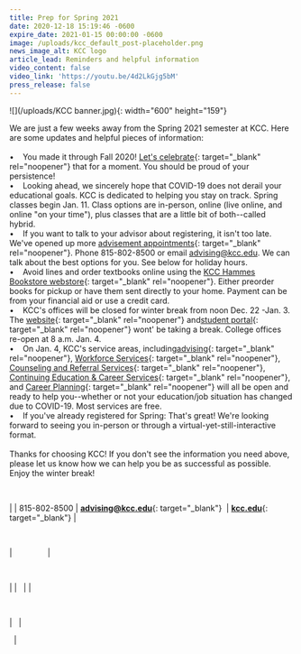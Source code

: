 ```yaml
---
title: Prep for Spring 2021
date: 2020-12-18 15:19:46 -0600
expire_date: 2021-01-15 00:00:00 -0600
image: /uploads/kcc_default_post-placeholder.png
news_image_alt: KCC logo
article_lead: Reminders and helpful information
video_content: false
video_link: 'https://youtu.be/4d2LkGjg5bM'
press_release: false
---
```


![](/uploads/KCC banner.jpg){: width="600" height="159"}

We are just a few weeks away from the Spring 2021 semester at KCC. Here are some updates and helpful pieces of information:<br><br>• &nbsp; &nbsp;You made it through Fall 2020\! [Let's celebrate](https://giphy.com/gifs/celebration-celebrate-yay-26FL4fdR9oRs2tdEA/fullscreen){: target="_blank" rel="noopener"} that for a moment. You should be proud of your persistence\!<br>• &nbsp; &nbsp;Looking ahead, we sincerely hope that COVID-19 does not derail your educational goals. KCC is dedicated to helping you stay on track. Spring classes begin Jan. 11. Class options are in-person, online (live online, and online "on your time"), plus classes that are a little bit of both--called hybrid.&nbsp;<br>• &nbsp; &nbsp;If you want to talk to your advisor about registering, it isn't too late. We've opened up more [advisement appointments](https://kccadvising.setmore.com/){: target="_blank" rel="noopener"}. Phone 815-802-8500 or email [advising@kcc.edu](mailto:advising@kcc.edu). We can talk about the best options for you. See below for holiday hours.<br>• &nbsp; &nbsp;Avoid lines and order textbooks online using the [KCC Hammes Bookstore webstore](http://books.kcc.edu/home){: target="_blank" rel="noopener"}. Either preorder books for pickup or have them sent directly to your home. Payment can be from your financial aid or use a credit card.&nbsp;<br>• &nbsp; &nbsp;KCC's offices will be closed for winter break from noon Dec. 22 -Jan. 3. The [website](http://www.kcc.edu/Pages/Home.aspx){: target="_blank" rel="noopener"} and[student portal](https://my.kcc.edu/staff/Pages/default.aspx){: target="_blank" rel="noopener"} wont' be taking a break. College offices re-open at 8 a.m. Jan. 4.&nbsp;<br>• &nbsp; &nbsp;On Jan. 4, KCC's service areas, including[advising](http://www.kcc.edu/students/advising/Pages/meetanadvisor.aspx){: target="_blank" rel="noopener"}, [Workforce Services](https://wioa.kcc.edu/){: target="_blank" rel="noopener"}, [Counseling and Referral Services](http://www.kcc.edu/students/advising/Pages/counseling-and-referral-services.aspx){: target="_blank" rel="noopener"}, [Continuing Education & Career Services](https://continuinged.kcc.edu/){: target="_blank" rel="noopener"}, and [Career Planning](https://continuinged.kcc.edu/career-services/){: target="_blank" rel="noopener"} will all be open and ready to help you--whether or not your education/job situation has changed due to COVID-19. Most services are free.<br>• &nbsp; &nbsp;If you've already registered for Spring: That's great\! We're looking forward to seeing you in-person or through a virtual-yet-still-interactive format.<br><br>Thanks for choosing KCC\! If you don't see the information you need above, please let us know how we can help you be as successful as possible. Enjoy the winter break\!

&nbsp;

| | 815-802-8500 \| [**advising@kcc.edu**](mailto:advising@kcc.edu){: target="_blank"}&nbsp; \| [**kcc.edu**](http://r20.rs6.net/tn.jsp?f=001VzlfS2zVfdIQGr7fpabQ1edOfafG4K4mt70p8spU_D_IPuGt8KjKwlknbwijom9YbUqFrhKnm1CuKThQTKszc3bKx9vK6Kvf0YNtpWbitMmlmefKSRrga1uKK152Qmw4wmoY5YHwzc5UXmj5tZxkKeXWn5mtp8boq5vDfjRjzyI=&amp;c=42AzPFRsoH5vCdti2fNQKIQ1W6ELtth2b1iV2WDJpgK95AVqoxcaaw==&amp;ch=jQtc8H9oQNucA5_jAIsNJb3at8uWiPtFau8pFN2RsIE_TF7hajhITg==){: target="_blank"} |

&nbsp;

| &nbsp;&nbsp; &nbsp;&nbsp; &nbsp;&nbsp; &nbsp;&nbsp; &nbsp;&nbsp; |

&nbsp;

| | &nbsp; | |

&nbsp;

| &nbsp; |

&nbsp; |
